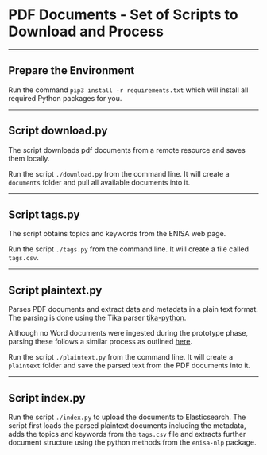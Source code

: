 # PDF Documents - Set of Scripts to Download and Process

***

## Prepare the Environment

Run the command `pip3 install -r requirements.txt` which will install all required Python packages for you.

***

## Script download.py

The script downloads pdf documents from a remote resource and saves them locally.

Run the script `./download.py` from the command line. It will create a `documents` folder and pull all available documents into it.

***

## Script tags.py

The script obtains topics and keywords from the ENISA web page.

Run the script `./tags.py` from the command line. It will create a file called `tags.csv`.

***

## Script plaintext.py

Parses PDF documents and extract data and metadata in a plain text format. The parsing is done using the Tika parser [tika-python](https://github.com/chrismattmann/tika-python).

Although no Word documents were ingested during the prototype phase, parsing these follows a similar process as outlined [here](https://tika.apache.org/0.5/formats.html). 

Run the script `./plaintext.py` from the command line. It will create a `plaintext` folder and save the parsed text from the PDF documents into it.

***

## Script index.py

Run the script `./index.py` to upload the documents to Elasticsearch. The script first loads the parsed plaintext documents including the metadata, adds the topics and keywords from the `tags.csv` file and extracts further document structure using the python methods from the `enisa-nlp` package.
